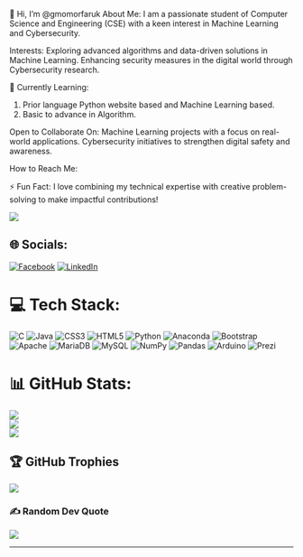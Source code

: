 👋 Hi, I’m @gmomorfaruk
About Me:
I am a passionate student of Computer Science and Engineering (CSE) with a keen interest in Machine Learning and Cybersecurity.

Interests:
Exploring advanced algorithms and data-driven solutions in Machine Learning.
Enhancing security measures in the digital world through Cybersecurity research.

🌱 Currently Learning:
1. Prior language Python website based and Machine Learning based.
2. Basic to advance in Algorithm.
     
Open to Collaborate On:
Machine Learning projects with a focus on real-world applications.
Cybersecurity initiatives to strengthen digital safety and awareness.

How to Reach Me:

⚡ Fun Fact: I love combining my technical expertise with creative problem-solving to make impactful contributions!


[![](https://visitcount.itsvg.in/api?id=gmomorfaruk&icon=10&color=13)](https://visitcount.itsvg.in)


## 🌐 Socials:
[![Facebook](https://img.shields.io/badge/Facebook-%231877F2.svg?logo=Facebook&logoColor=white)](https://facebook.com/faomrukor) [![LinkedIn](https://img.shields.io/badge/LinkedIn-%230077B5.svg?logo=linkedin&logoColor=white)](https://linkedin.com/in/gmomorfaruk) 

# 💻 Tech Stack:
![C](https://img.shields.io/badge/c-%2300599C.svg?style=for-the-badge&logo=c&logoColor=white) ![Java](https://img.shields.io/badge/java-%23ED8B00.svg?style=for-the-badge&logo=openjdk&logoColor=white) ![CSS3](https://img.shields.io/badge/css3-%231572B6.svg?style=for-the-badge&logo=css3&logoColor=white) ![HTML5](https://img.shields.io/badge/html5-%23E34F26.svg?style=for-the-badge&logo=html5&logoColor=white) ![Python](https://img.shields.io/badge/python-3670A0?style=for-the-badge&logo=python&logoColor=ffdd54) ![Anaconda](https://img.shields.io/badge/Anaconda-%2344A833.svg?style=for-the-badge&logo=anaconda&logoColor=white) ![Bootstrap](https://img.shields.io/badge/bootstrap-%238511FA.svg?style=for-the-badge&logo=bootstrap&logoColor=white) ![Apache](https://img.shields.io/badge/apache-%23D42029.svg?style=for-the-badge&logo=apache&logoColor=white) ![MariaDB](https://img.shields.io/badge/MariaDB-003545?style=for-the-badge&logo=mariadb&logoColor=white) ![MySQL](https://img.shields.io/badge/mysql-4479A1.svg?style=for-the-badge&logo=mysql&logoColor=white) ![NumPy](https://img.shields.io/badge/numpy-%23013243.svg?style=for-the-badge&logo=numpy&logoColor=white) ![Pandas](https://img.shields.io/badge/pandas-%23150458.svg?style=for-the-badge&logo=pandas&logoColor=white) ![Arduino](https://img.shields.io/badge/-Arduino-00979D?style=for-the-badge&logo=Arduino&logoColor=white) ![Prezi](https://img.shields.io/badge/Prezi-%23000000.svg?style=for-the-badge&logo=Prezi&logoColor=white)
# 📊 GitHub Stats:
![](https://github-readme-stats.vercel.app/api?username=gmomorfaruk&theme=dark&hide_border=false&include_all_commits=true&count_private=false)<br/>
![](https://github-readme-streak-stats.herokuapp.com/?user=gmomorfaruk&theme=dark&hide_border=false)<br/>
![](https://github-readme-stats.vercel.app/api/top-langs/?username=gmomorfaruk&theme=dark&hide_border=false&include_all_commits=true&count_private=false&layout=compact)

## 🏆 GitHub Trophies
![](https://github-profile-trophy.vercel.app/?username=gmomorfaruk&theme=radical&no-frame=false&no-bg=false&margin-w=4)

### ✍️ Random Dev Quote
![](https://quotes-github-readme.vercel.app/api?type=horizontal&theme=radical)


---


<!-- Proudly created with GPRM ( https://gprm.itsvg.in ) -->
